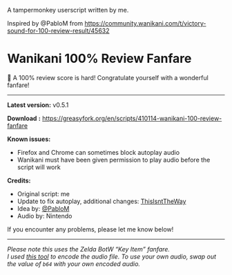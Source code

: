 A tampermonkey userscript written by me.

Inspired by @PabloM from https://community.wanikani.com/t/victory-sound-for-100-review-result/45632

# Wanikani 100% Review Fanfare

🎉 A 100% review score is hard! Congratulate yourself with a wonderful fanfare!

---

**Latest version:**  v0.5.1

**Download** **:** [https://greasyfork.org/en/scripts/410114-wanikani-100-review-fanfare ](https://greasyfork.org/en/scripts/410114-wanikani-100-review-fanfare)

**Known issues:**

* Firefox and Chrome can sometimes block autoplay audio
* Wanikani must have been given permission to play audio before the script will work

**Credits:**

* Original script: me
* Update to fix autoplay, additional changes: [ThisIsntTheWay](https://github.com/ThisIsntTheWay)
* Idea by: [@PabloM](https://community.wanikani.com/u/pablom/summary)
* Audio by: Nintendo

If you encounter any problems, please let me know below!

---

*Please note this uses the Zelda BotW “Key Item” fanfare.  
I used [this tool](https://base64.guru/converter/encode/audio) to encode the audio file. To use your own audio, swap out the value of `b64` with your own encoded audio.*
